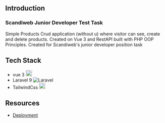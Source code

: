 ## Introduction
### Scandiweb Junior Developer Test Task
Simple Products Crud application (without u) where visitor can see, create and delete products.
Created on Vue 3 and RestAPI built with PHP OOP Principles. Created for Scandiweb's junior developer 
position task

## Tech Stack
* vue 3 <img alt="Vue" src="https://upload.wikimedia.org/wikipedia/commons/thumb/9/95/Vue.js_Logo_2.svg/20px-Vue.js_Logo_2.svg.png?20170919082558" width=20  />
* Laravel 9  <img alt="Laravel" src="https://cdn.worldvectorlogo.com/logos/laravel-2.svg/20px"/>
* TailwindCss <img alt="Tailwind" src="https://upload.wikimedia.org/wikipedia/commons/thumb/d/d5/Tailwind_CSS_Logo.svg/20px-Tailwind_CSS_Logo.svg.png" width=20  />

## Resources
* [Deployment](https://scandiweb-test-task-yoda.netlify.app/)